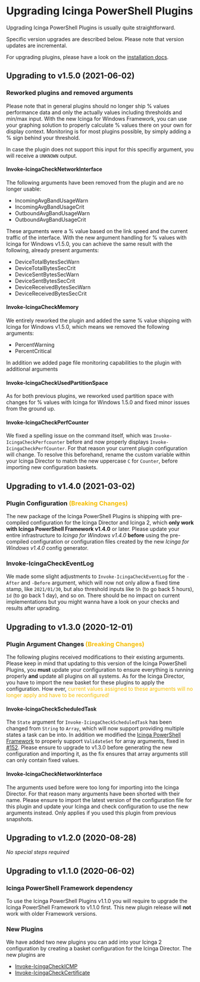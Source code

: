 # Upgrading Icinga PowerShell Plugins

Upgrading Icinga PowerShell Plugins is usually quite straightforward.

Specific version upgrades are described below. Please note that version updates are incremental.

For upgrading plugins, please have a look on the [installation docs](02-Installation.md).

## Upgrading to v1.5.0 (2021-06-02)

### Reworked plugins and removed arguments

Please note that in general plugins should no longer ship % values performance data and only the actually values including thresholds and min/max input. With the new Icinga for Windows Framework, you can use your graphing solution to properly calculate % values there on your own for display context. Monitoring is for most plugins possible, by simply adding a % sign behind your threshold.

In case the plugin does not support this input for this specifiy argument, you will receive a `UNKNOWN` output.

#### Invoke-IcingaCheckNetworkInterface

The following arguments have been removed from the plugin and are no longer usable:

* IncomingAvgBandUsageWarn
* IncomingAvgBandUsageCrit
* OutboundAvgBandUsageWarn
* OutboundAvgBandUsageCrit

These arguments were a % value based on the link speed and the current traffic of the interface. With the new argument handling for % values with Icinga for Windows v1.5.0, you can achieve the same result with the following, already present arguments:

* DeviceTotalBytesSecWarn
* DeviceTotalBytesSecCrit
* DeviceSentBytesSecWarn
* DeviceSentBytesSecCrit
* DeviceReceivedBytesSecWarn
* DeviceReceivedBytesSecCrit

#### Invoke-IcingaCheckMemory

We entirely reworked the plugin and added the same % value shipping with Icinga for Windows v1.5.0, which means we removed the following arguments:

* PercentWarning
* PercentCritical

In addition we added page file monitoring capabilities to the plugin with additional arguments

#### Invoke-IcingaCheckUsedPartitionSpace

As for both previous plugins, we reworked used partition space with changes for % values with Icinga for Windows 1.5.0 and fixed minor issues from the ground up.

#### Invoke-IcingaCheckPerfCounter

We fixed a spelling issue on the command itself, which was `Invoke-IcingaCheckPerfcounter` before and now properly displays `Invoke-IcingaCheckPerfCounter`. For that reason your current plugin configuration will change.
To resolve this beforehand, rename the custom variable within your Icinga Director to match the new uppercase `C` for `Counter`, before importing new configuration baskets.

## Upgrading to v1.4.0 (2021-03-02)

### Plugin Configuration <span style="color:#F6BE00">(Breaking Changes)</span>

The new package of the Icinga PowerShell Plugins is shipping with pre-compiled configuration for the Icinga Director and Icinga 2, which **only work with Icinga PowerShell Framework v1.4.0** or later. Please update your entire infrastructure to *Icinga for Windows v1.4.0* **before** using the pre-compiled configuration or configuration files created by the new *Icinga for Windows v1.4.0* config generator.

### Invoke-IcingaCheckEventLog

We made some slight adjustments to `Invoke-IcingaCheckEventLog` for the `-After` and `-Before` argument, which will now not only allow a fixed time stamp, like `2021/01/30`, but also threshold inputs like `5h` (to go back 5 hours), `1d` (to go back 1 day), and so on. There should be no impact on current implementations but you might wanna have a look on your checks and results after uprading.

## Upgrading to v1.3.0 (2020-12-01)

### Plugin Argument Changes <span style="color:#F6BE00">(Breaking Changes)</span>

The following plugins received modifications to their existing arguments. Please keep in mind that updating to this version of the Icinga PowerShell Plugins, you **must** update your configuration to ensure everything is running properly **and** update all plugins on all systems. As for the Icinga Director, you have to import the new basket for these plugins to apply the configuration. How ever, <span style="color:#F6BE00">current values assigned to these arguments will no longer apply and have to be reconfigured!</span>

#### Invoke-IcingaCheckScheduledTask

The `State` argument for `Invoke-IcingaCheckScheduledTask` has been changed from `String` to `Array`, which will now support providing multiple states a task can be into. In addition we modified the [Icinga PowerShell Framework](https://github.com/Icinga/icinga-powershell-framework) to properly support `ValidateSet` for array arguments, fixed in [#152](https://github.com/Icinga/icinga-powershell-framework/pull/152). Please ensure to upgrade to v1.3.0 before generating the new configuration and importing it, as the fix ensures that array arguments still can only contain fixed values.

#### Invoke-IcingaCheckNetworkInterface

The arguments used before were too long for importing into the Icinga Director. For that reason many arguments have been shorted with their name. Please ensure to import the latest version of the configuration file for this plugin and update your Icinga and check configuration to use the new arguments instead. Only applies if you used this plugin from previous snapshots.

## Upgrading to v1.2.0 (2020-08-28)

*No special steps required*

## Upgrading to v1.1.0 (2020-06-02)

### Icinga PowerShell Framework dependency

To use the Icinga PowerShell Plugins v1.1.0 you will require to upgrade the Icinga PowerShell Framework to v1.1.0 first. This new plugin release will **not** work with older Framework versions.

### New Plugins

We have added two new plugins you can add into your Icinga 2 configuration by creating a basket configuration for the Icinga Director. The new plugins are

* [Invoke-IcingaCheckICMP](https://icinga.com/docs/windows/latest/plugins/doc/plugins/08-Invoke-IcingaCheckICMP/)
* [Invoke-IcingaCheckCertificate](https://icinga.com/docs/windows/latest/plugins/doc/plugins/02-Invoke-IcingaCheckCertificate/)
